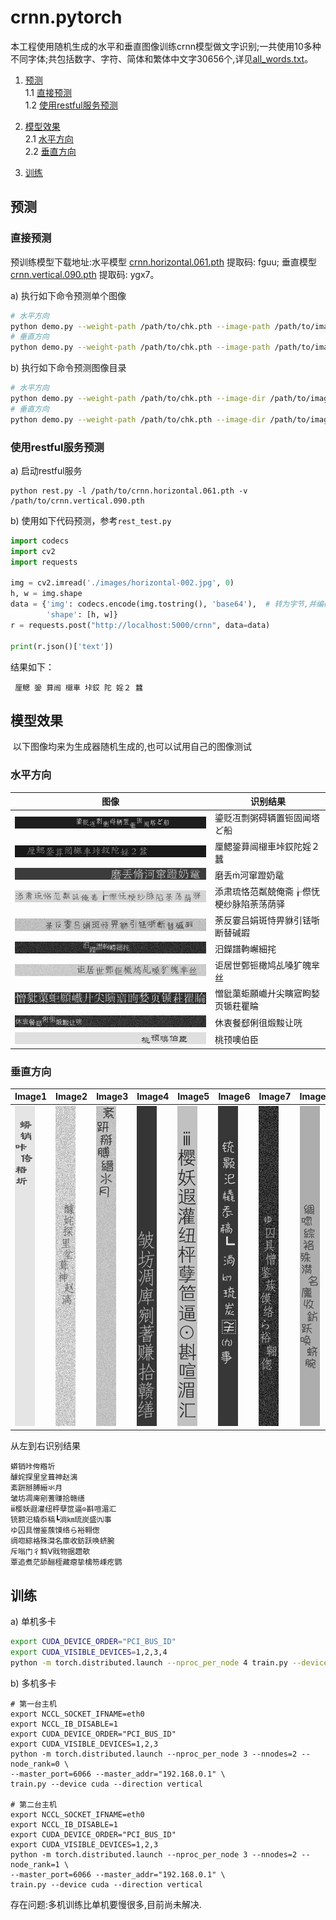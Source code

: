 # crnn.pytorch

​            本工程使用随机生成的水平和垂直图像训练crnn模型做文字识别;一共使用10多种不同字体;共包括数字、字符、简体和繁体中文字30656个,详见[all_words.txt](data/all_words.txt)。

1. [预测](#预测)<br>
    1.1 [直接预测](#直接预测)<br>
    1.2 [使用restful服务预测](#使用restful服务预测)<br>

2. [模型效果](#模型效果)<br>
    2.1 [水平方向](#水平方向)<br>
    2.2 [垂直方向](#垂直方向)<br>

3. [训练](#训练)<br>




## 预测
### 直接预测

   预训练模型下载地址:水平模型 [crnn.horizontal.061.pth](https://pan.baidu.com/s/1beTiTtHMdpOZ9wkqPwODQg) 提取码: fguu; 垂直模型 [crnn.vertical.090.pth](https://pan.baidu.com/s/1VsW2K4G0g0QX5W3Lb3SoAw) 提取码: ygx7。

a) 执行如下命令预测单个图像

  
```bash
# 水平方向
python demo.py --weight-path /path/to/chk.pth --image-path /path/to/image --direction horizontal
# 垂直方向
python demo.py --weight-path /path/to/chk.pth --image-path /path/to/image --direction vertical

```


b) 执行如下命令预测图像目录

```bash
# 水平方向
python demo.py --weight-path /path/to/chk.pth --image-dir /path/to/image/dir --direction horizontal
# 垂直方向
python demo.py --weight-path /path/to/chk.pth --image-dir /path/to/image/dir --direction vertical
```

### 使用restful服务预测

a) 启动restful服务

```shell
python rest.py -l /path/to/crnn.horizontal.061.pth -v /path/to/crnn.vertical.090.pth
```

b) 使用如下代码预测，参考`rest_test.py`

```python
import codecs
import cv2
import requests

img = cv2.imread('./images/horizontal-002.jpg', 0)
h, w = img.shape
data = {'img': codecs.encode(img.tostring(), 'base64'),  # 转为字节,并编码
        'shape': [h, w]}
r = requests.post("http://localhost:5000/crnn", data=data)

print(r.json()['text'])
```

结果如下：

```shell
 厘鳃 銎 萛闿 檭車 垰銰 陀 婬２ 蠶
```



## 模型效果

​             以下图像均来为生成器随机生成的,也可以试用自己的图像测试

### 水平方向

| 图像 | 识别结果 |
| ------------------------------ | ---------------------------- |
| ![](images/horizontal-001.jpg) | 鎏贬冱剽粥碍辆置钷固闻塔ど船 |
| ![](images/horizontal-002.jpg) | 厘鳃銎萛闿檭車垰銰陀婬２蠶 |
| ![](images/horizontal-003.jpg) | 磨丢河窜蹬奶鼋 |
| ![](images/horizontal-004.jpg) | 添肃琉恪范粼兢俺斋┟傺怃梗纱脉陷荼荡荫驿 |
| ![](images/horizontal-005.jpg) | 荼反霎吕娟斑恃畀貅引铥哳断替碱嘏 |
| ![](images/horizontal-006.jpg) | 汨鑅譜軥嶰細挓 |
| ![](images/horizontal-007.jpg) | 讵居世鄄钷橄鸠乩嗓犷魄芈丝 |
| ![](images/horizontal-008.jpg) | 憎豼蕖蚷願巇廾尖瞚寣眗媝页锧荰瞿睔 |
| ![](images/horizontal-009.jpg) | 休衷餐郄俐徂煅黢让咣 |
| ![](images/horizontal-010.jpg) | 桃顸噢伯臣 |


### 垂直方向


| Image1                       | Image2                       | Image3                       | Image4                       | Image5                       | Image6                       | Image7                       | Image8                       | Image9                       | Image10                      |
| ---------------------------- | ---------------------------- | ---------------------------- | ---------------------------- | ---------------------------- | ---------------------------- | ---------------------------- | ---------------------------- | ---------------------------- | ---------------------------- |
| ![](images/vertical-001.jpg) | ![](images/vertical-002.jpg) | ![](images/vertical-003.jpg) | ![](images/vertical-004.jpg) | ![](images/vertical-005.jpg) | ![](images/vertical-006.jpg) | ![](images/vertical-007.jpg) | ![](images/vertical-008.jpg) | ![](images/vertical-009.jpg) | ![](images/vertical-010.jpg) |

从左到右识别结果
```
蟒销咔侉糌圻
醵姹探里坌葺神赵漓
紊趼掰膊縉氺月
皱坊凋庳剜蓍赚拾赣缮
ⅲ樱妖遐灌纽枰孽笸逼⊙斟喧湄汇
铳颢汜橇忝稿┗淌㎞琉炭盛㈨事
ゆ囚具憎鉴蔟馍络ら裕翱偬
绸唿綜袼殊潸名廪收鈁跃唤蛴腕
斥嗡门彳鹪Ⅴ戝物据趱欹
覃追煮茫舔酾桎藏瘪挚檎笏嵊疙鹦
```

## 训练

a) 单机多卡
```bash
export CUDA_DEVICE_ORDER="PCI_BUS_ID"
export CUDA_VISIBLE_DEVICES=1,2,3,4
python -m torch.distributed.launch --nproc_per_node 4 train.py --device cuda --direction vertical
```

b) 多机多卡
```shell
# 第一台主机
export NCCL_SOCKET_IFNAME=eth0
export NCCL_IB_DISABLE=1
export CUDA_DEVICE_ORDER="PCI_BUS_ID"
export CUDA_VISIBLE_DEVICES=1,2,3
python -m torch.distributed.launch --nproc_per_node 3 --nnodes=2 --node_rank=0 \
--master_port=6066 --master_addr="192.168.0.1" \
train.py --device cuda --direction vertical 

# 第二台主机
export NCCL_SOCKET_IFNAME=eth0
export NCCL_IB_DISABLE=1
export CUDA_DEVICE_ORDER="PCI_BUS_ID"
export CUDA_VISIBLE_DEVICES=1,2,3
python -m torch.distributed.launch --nproc_per_node 3 --nnodes=2 --node_rank=1 \
--master_port=6066 --master_addr="192.168.0.1" \
train.py --device cuda --direction vertical 
```
存在问题:多机训练比单机要慢很多,目前尚未解决.